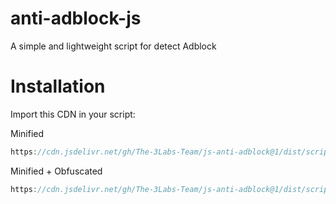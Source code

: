 # anti-adblock-js
A simple and lightweight script for detect Adblock

# Installation
Import this CDN in your script:

Minified

```js
https://cdn.jsdelivr.net/gh/The-3Labs-Team/js-anti-adblock@1/dist/script.min.js
```

Minified + Obfuscated

```js
https://cdn.jsdelivr.net/gh/The-3Labs-Team/js-anti-adblock@1/dist/script.min.ob.js
```
